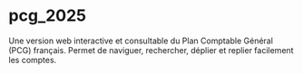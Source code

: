 # pcg_2025
Une version web interactive et consultable du Plan Comptable Général (PCG) français. Permet de naviguer, rechercher, déplier et replier facilement les comptes.
